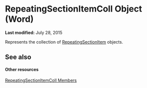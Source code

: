 
# RepeatingSectionItemColl Object (Word)

 **Last modified:** July 28, 2015

Represents the collection of  [RepeatingSectionItem](62a6f325-5c69-f360-9fed-8155ec2bccd0.md) objects.

## See also


#### Other resources


 [RepeatingSectionItemColl Members](b8a5d7cd-9d30-3434-979d-dcc939d77cc1.md)
